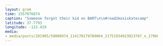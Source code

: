 ```yaml
---
layout: gram
time: 1557076874
caption: "Someone forgot their kid on BART\n\n#road2moxiskatecamp"
latitude: 37.7793
longitude: -122.419
media:
- media/posts/201905/59008974_114170179789064_21751934923923787_n_17960821846268891.jpg
---
```

